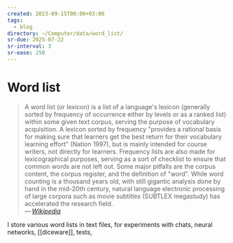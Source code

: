 ```yaml
---
created: 2023-09-15T00:00+03:00
tags:
  - blog
directory: ~/Computer/data/word_list/
sr-due: 2025-07-22
sr-interval: 3
sr-ease: 250
---
```


# Word list

> A word list (or lexicon) is a list of a language's lexicon (generally sorted by frequency of occurrence either by levels or as a ranked list) within some given text corpus, serving the purpose of vocabulary acquisition. A lexicon sorted by frequency "provides a rational basis for making sure that learners get the best return for their vocabulary learning effort" (Nation 1997), but is mainly intended for course writers, not directly for learners. Frequency lists are also made for lexicographical purposes, serving as a sort of checklist to ensure that common words are not left out. Some major pitfalls are the corpus content, the corpus register, and the definition of "word". While word counting is a thousand years old, with still gigantic analysis done by hand in the mid-20th century, natural language electronic processing of large corpora such as movie subtitles (SUBTLEX megastudy) has accelerated the research field.\
> — <cite>[Wikipedia](https://en.wikipedia.org/wiki/Word_list)</cite>

I store various word lists in text files, for experiments with chats, neural networks, [[diceware]], tests,
